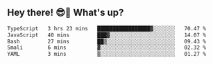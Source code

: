 ## Hey there! 😎👋 What's up?

<!--START_SECTION:waka-->

```txt
TypeScript   3 hrs 23 mins   █████████████████▓░░░░░░░   70.47 %
JavaScript   40 mins         ███▓░░░░░░░░░░░░░░░░░░░░░   14.07 %
Bash         27 mins         ██▒░░░░░░░░░░░░░░░░░░░░░░   09.43 %
Smali        6 mins          ▓░░░░░░░░░░░░░░░░░░░░░░░░   02.32 %
YAML         3 mins          ▒░░░░░░░░░░░░░░░░░░░░░░░░   01.27 %
```

<!--END_SECTION:waka-->
